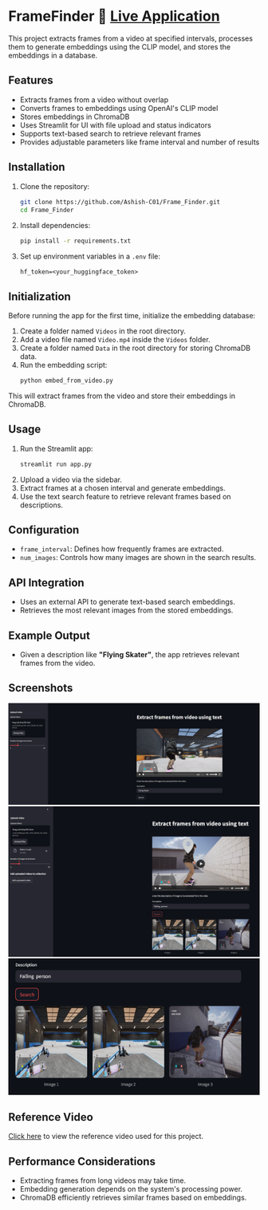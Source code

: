 # FrameFinder 🔗 [Live Application](<https://huggingface.co/spaces/ashish-001/Frame_Finder>)

This project extracts frames from a video at specified intervals, processes them to generate embeddings using the CLIP model, and stores the embeddings in a database.

## Features
- Extracts frames from a video without overlap
- Converts frames to embeddings using OpenAI's CLIP model
- Stores embeddings in ChromaDB
- Uses Streamlit for UI with file upload and status indicators
- Supports text-based search to retrieve relevant frames
- Provides adjustable parameters like frame interval and number of results

## Installation
1. Clone the repository:
   ```sh
   git clone https://github.com/Ashish-C01/Frame_Finder.git
   cd Frame_Finder
   ```
2. Install dependencies:
   ```sh
   pip install -r requirements.txt
   ```
3. Set up environment variables in a `.env` file:
   ```
   hf_token=<your_huggingface_token>
   ```
## Initialization
Before running the app for the first time, initialize the embedding database:
1. Create a folder named `Videos` in the root directory.
2. Add a video file named `Video.mp4` inside the `Videos` folder.
3. Create a folder named `Data` in the root directory for storing ChromaDB data.
4. Run the embedding script:
   ```sh
   python embed_from_video.py
   ```
This will extract frames from the video and store their embeddings in ChromaDB.

## Usage
1. Run the Streamlit app:
   ```sh
   streamlit run app.py
   ```
2. Upload a video via the sidebar.
3. Extract frames at a chosen interval and generate embeddings.
4. Use the text search feature to retrieve relevant frames based on descriptions.

## Configuration
- `frame_interval`: Defines how frequently frames are extracted.
- `num_images`: Controls how many images are shown in the search results.

## API Integration
- Uses an external API to generate text-based search embeddings.
- Retrieves the most relevant images from the stored embeddings.

## Example Output
- Given a description like **"Flying Skater"**, the app retrieves relevant frames from the video.

## Screenshots
![screenshot-1](Screenshot-1.png)
![screenshot-2](Screenshot-2.png)
![screenshot-3](Screenshot-3.png)

## Reference Video
[Click here](<https://www.kaggle.com/datasets/icebearisin/raw-skates>) to view the reference video used for this project.

## Performance Considerations
- Extracting frames from long videos may take time.
- Embedding generation depends on the system's processing power.
- ChromaDB efficiently retrieves similar frames based on embeddings.

